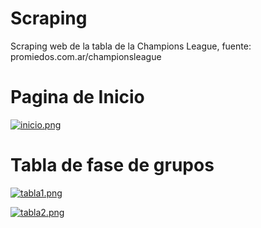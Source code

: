 # Scraping
Scraping web de la tabla de la Champions League, fuente: promiedos.com.ar/championsleague

# Pagina de Inicio
[![inicio.png](https://i.postimg.cc/x81qKyMs/inicio.png)](https://postimg.cc/cgPsW3DY)

# Tabla de fase de grupos
[![tabla1.png](https://i.postimg.cc/Qt0dx9wc/tabla1.png)](https://postimg.cc/mz1smDbr)

[![tabla2.png](https://i.postimg.cc/MKhKT8P3/tabla2.png)](https://postimg.cc/HV9CZFCb)
